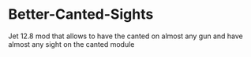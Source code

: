 # Better-Canted-Sights
 Jet 12.8 mod that allows to have the canted on almost any gun and have almost any sight on the canted module
